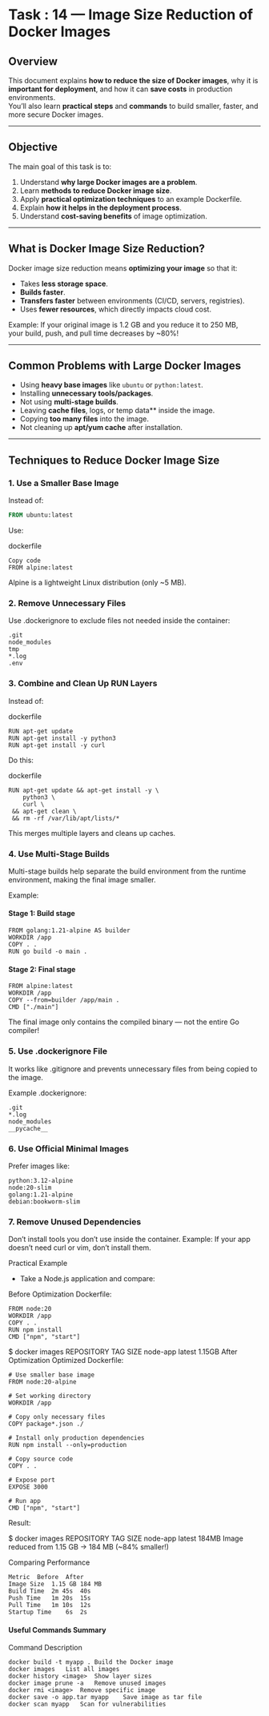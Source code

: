 #  Task : 14 — Image Size Reduction of Docker Images

##  Overview

This document explains **how to reduce the size of Docker images**, why it is **important for deployment**, and how it can **save costs** in production environments.  
You’ll also learn **practical steps** and **commands** to build smaller, faster, and more secure Docker images.

---

## Objective

The main goal of this task is to:

1. Understand **why large Docker images are a problem**.
2. Learn **methods to reduce Docker image size**.
3. Apply **practical optimization techniques** to an example Dockerfile.
4. Explain **how it helps in the deployment process**.
5. Understand **cost-saving benefits** of image optimization.

---

##  What is Docker Image Size Reduction?

Docker image size reduction means **optimizing your image** so that it:
- Takes **less storage space**.
- **Builds faster**.
- **Transfers faster** between environments (CI/CD, servers, registries).
- Uses **fewer resources**, which directly impacts cloud cost.

Example:
If your original image is 1.2 GB and you reduce it to 250 MB,  
your build, push, and pull time decreases by ~80%!


---

##  Common Problems with Large Docker Images

- Using **heavy base images** like `ubuntu` or `python:latest`.
- Installing **unnecessary tools/packages**.
- Not using **multi-stage builds**.
- Leaving **cache files**, logs, or temp data** inside the image.
- Copying **too many files** into the image.
- Not cleaning up **apt/yum cache** after installation.

---

##  Techniques to Reduce Docker Image Size

### 1.  Use a Smaller Base Image
Instead of:
```dockerfile
FROM ubuntu:latest
```
Use:

dockerfile
```
Copy code
FROM alpine:latest
```
Alpine is a lightweight Linux distribution (only ~5 MB).

### 2.  Remove Unnecessary Files
Use .dockerignore to exclude files not needed inside the container:

```
.git
node_modules
tmp
*.log
.env
```

### 3.  Combine and Clean Up RUN Layers
Instead of:

dockerfile
```
RUN apt-get update
RUN apt-get install -y python3
RUN apt-get install -y curl
```
Do this:

dockerfile
```
RUN apt-get update && apt-get install -y \
    python3 \
    curl \
 && apt-get clean \
 && rm -rf /var/lib/apt/lists/*
 ```
This merges multiple layers and cleans up caches.

### 4. Use Multi-Stage Builds
Multi-stage builds help separate the build environment from the runtime environment, making the final image smaller.

Example:

#### Stage 1: Build stage
```
FROM golang:1.21-alpine AS builder
WORKDIR /app
COPY . .
RUN go build -o main .
```

#### Stage 2: Final stage
```
FROM alpine:latest
WORKDIR /app
COPY --from=builder /app/main .
CMD ["./main"]
```
The final image only contains the compiled binary — not the entire Go compiler!

### 5.  Use .dockerignore File
It works like .gitignore and prevents unnecessary files from being copied to the image.

Example .dockerignore:
```
.git
*.log
node_modules
__pycache__
```


### 6.  Use Official Minimal Images

Prefer images like:
```
python:3.12-alpine
node:20-slim
golang:1.21-alpine
debian:bookworm-slim
```



### 7.  Remove Unused Dependencies
Don’t install tools you don’t use inside the container.
Example: If your app doesn’t need curl or vim, don’t install them.

 Practical Example
- Take a Node.js application and compare:

 Before Optimization
Dockerfile:
```
FROM node:20
WORKDIR /app
COPY . .
RUN npm install
CMD ["npm", "start"]
```

$ docker images
REPOSITORY      TAG       SIZE
node-app        latest    1.15GB
 After Optimization
Optimized Dockerfile:
```
# Use smaller base image
FROM node:20-alpine

# Set working directory
WORKDIR /app

# Copy only necessary files
COPY package*.json ./

# Install only production dependencies
RUN npm install --only=production

# Copy source code
COPY . .

# Expose port
EXPOSE 3000

# Run app
CMD ["npm", "start"]
```
Result:

$ docker images
REPOSITORY      TAG       SIZE
node-app        latest    184MB
 Image reduced from 1.15 GB → 184 MB (~84% smaller!)

Comparing Performance
```
Metric	Before	After
Image Size	1.15 GB	184 MB
Build Time	2m 45s	40s
Push Time	1m 20s	15s
Pull Time	1m 10s	12s
Startup Time	6s	2s
```




#### Useful Commands Summary
Command	Description
```
docker build -t myapp .	Build the Docker image
docker images	List all images
docker history <image>	Show layer sizes
docker image prune -a	Remove unused images
docker rmi <image>	Remove specific image
docker save -o app.tar myapp	Save image as tar file
docker scan myapp	Scan for vulnerabilities
```
